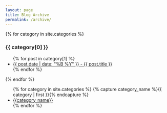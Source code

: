 ```yaml
---
layout: page
title: Blog Archive
permalink: /archive/
---
```


{% for category in site.categories %}
  <h3>{{ category[0] }}</h3>
  <ul>
    {% for post in category[1] %}
      <li>
         <a href="/nova64{{ post.url }}">{{ post.date | date: "%B %Y" }} - {{ post.title }}</a>
      </li>
    {% endfor %}
  </ul>
{% endfor %}

<ul>
  {% for category in site.categories %}
    {% capture category_name %}{{ category | first }}{% endcapture %}
      <li><a href="{{site.baseurl}}/{{category_name}}">{{category_name}}</a></li>
  {% endfor %}
</ul>